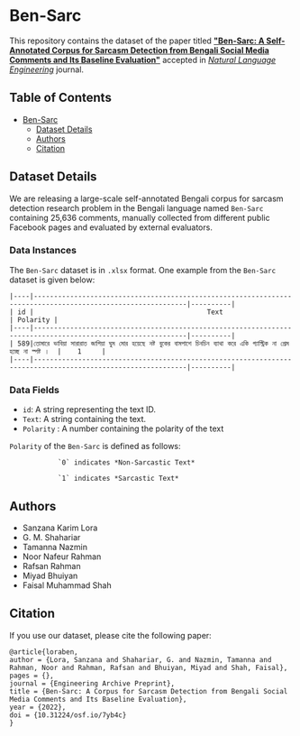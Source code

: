 # Ben-Sarc

This repository contains the dataset of the paper titled [**"Ben-Sarc: A Self-Annotated Corpus for Sarcasm Detection from Bengali Social Media Comments and Its Baseline Evaluation"**](https://engrxiv.org/index.php/engrxiv/preprint/view/2102) accepted in [*Natural Language Engineering*](https://www.cambridge.org/core/journals/natural-language-engineering) journal.

## Table of Contents

- [Ben-Sarc](#ben-sarc)
  - [Dataset Details](#dataset-details)
  - [Authors](#authors)
  - [Citation](#citation)

## Dataset Details

We are releasing a large-scale self-annotated Bengali corpus for sarcasm detection research problem in the Bengali language named `Ben-Sarc` containing 25,636 comments, manually collected from different public Facebook pages and evaluated by external evaluators. 

### Data Instances
The `Ben-Sarc` dataset is in `.xlsx` format. One example from the `Ben-Sarc` dataset is given below:
```
|----|------------------------------------------------------------------------------------------------------------|----------|
| id |                                           Text                                                             | Polarity |
|----|------------------------------------------------------------------------------------------------------------|----------|
| 589|তোমারে ভাবিয়া সারারাত জাগিয়া ঘুম মোর হয়েছে নষ্ট বুকের বামপাশে চিনচিন ব্যাথা করে একি গ্যাস্ট্রিক না প্রেম হচ্ছে না স্পষ্ট ।  |    1     |
|----|------------------------------------------------------------------------------------------------------------|----------|
```
### Data Fields
-  `id`: A string representing the text ID.
-  `Text`: A string containing the text.
-  `Polarity` : A number containing the polarity of the text

`Polarity` of the `Ben-Sarc` is defined as follows:
```
            `0` indicates *Non-Sarcastic Text* 
            
            `1` indicates *Sarcastic Text*
```

## Authors
- Sanzana Karim Lora
- G. M. Shahariar
- Tamanna Nazmin
- Noor Nafeur Rahman
- Rafsan Rahman
- Miyad Bhuiyan
- Faisal Muhammad Shah

## Citation
If you use our dataset, please cite the following paper:
```
@article{loraben,
author = {Lora, Sanzana and Shahariar, G. and Nazmin, Tamanna and Rahman, Noor and Rahman, Rafsan and Bhuiyan, Miyad and Shah, Faisal},
pages = {},
journal = {Engineering Archive Preprint},
title = {Ben-Sarc: A Corpus for Sarcasm Detection from Bengali Social Media Comments and Its Baseline Evaluation},
year = {2022},
doi = {10.31224/osf.io/7yb4c}
}
```
